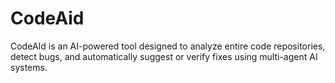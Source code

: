 # CodeAid
CodeAId is an AI-powered tool designed to analyze entire code repositories, detect bugs, and automatically suggest or verify fixes using multi-agent AI systems.
